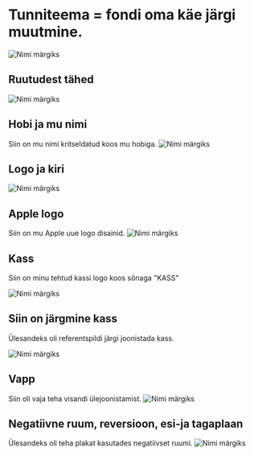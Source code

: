 # Tunniteema = fondi oma käe järgi muutmine.

![Nimi märgiks](./images/PILT1.png)



## Ruutudest tähed

![Nimi märgiks](./images/PILT2.png)



## Hobi ja mu nimi
Siin on mu nimi kritseldatud koos mu hobiga.
![Nimi märgiks](./images/PILT3.png)

## Logo ja kiri
![Nimi märgiks](./images/logokiri.png)

## Apple logo
Siin on mu Apple uue logo disainid.
![Nimi märgiks](./images/oun1.png)



## Kass
Siin on minu tehtud kassi logo koos sõnaga "KASS"

![Nimi märgiks](./images/kass1.png)



## Siin on järgmine kass
Ülesandeks oli referentspildi järgi joonistada kass.

![Nimi märgiks](./images/kass2.png)



## Vapp
Siin oli vaja teha visandi ülejoonistamist.
![Nimi märgiks](./images/vapp.png)

## Negatiivne ruum, reversioon, esi-ja tagaplaan
Ülesandeks oli teha plakat kasutades negatiivset ruumi.
![Nimi märgiks](./images/kool.png)





